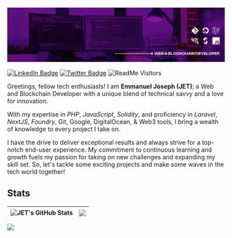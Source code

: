 <p align="center"><img alt="JET GitHub Readme Header" src="./assets/jet-gh-readme-header.png" /></p>

[![LinkedIn Badge](https://img.shields.io/badge/LinkedIn-Profile-informational?style=flat&logo=linkedin&logoColor=white&color=purple)](https://linkedin.com/in/emmanueljet)
[![Twitter Badge](https://img.shields.io/badge/Twitter-Profile-informational?style=flat&logo=twitter&logoColor=white&color=purple)](https://twitter.com/emmanuelJet_)
![ReadMe Visitors](https://visitor-badge.glitch.me/badge?page_id=emmanuelJet.emmanuelJet&right_color=purple)

Greetings, fellow tech enthusiasts! I am **Emmanuel Joseph (JET)**; a Web and Blockchain Developer with a unique blend of technical savvy and a love for innovation.

With my expertise in _PHP_, _JavaScript_, _Solidity_, and proficiency in _Laravel_, _NextJS_, _Foundry_, Git, Google, DigitalOcean, & Web3 tools, I bring a wealth of knowledge to every project I take on.

I have the drive to deliver exceptional results and always strive for a top-notch end-user experience. My commitment to continuous learning and growth fuels my passion for taking on new challenges and expanding my skill set. So, let's tackle some exciting projects and make some waves in the tech world together!

## Stats

| <img align="center" src="https://github-readme-stats.vercel.app/api?username=emmanuelJet&show_icons=true&include_all_commits=true&count_private=true&theme=midnight-purple&hide_border=true&hide=contribs" alt="JET's GitHub Stats" /> | <img align="center" src="https://github-readme-stats.vercel.app/api/top-langs/?username=emmanuelJet&layout=compact&hide=erlang,java,html,elixir,css,go,dart,vue,c%23,hack,objective-c,kotlin&count_private=true&theme=midnight-purple&hide_border=true" /> |
| ------------- | ------------- |

<p align="left">
  <img src="https://capsule-render.vercel.app/api?type=waving&color=gradient&&customColorList=25&height=100&section=footer"/>
</p>
